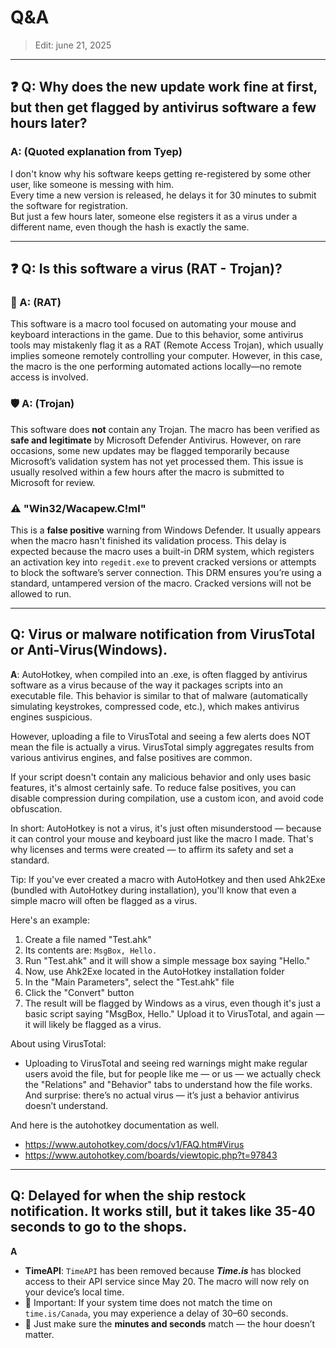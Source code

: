 # Q&A
> Edit: june 21, 2025
----

## ❓ Q: Why does the new update work fine at first, but then get flagged by antivirus software a few hours later?

### A: (Quoted explanation from Tyep)  
I don't know why his software keeps getting re-registered by some other user, like someone is messing with him.  
Every time a new version is released, he delays it for 30 minutes to submit the software for registration.  
But just a few hours later, someone else registers it as a virus under a different name, even though the hash is exactly the same.


----

## ❓ Q: Is this software a virus (RAT - Trojan)?

### 🐀 A: (RAT)
This software is a macro tool focused on automating your mouse and keyboard interactions in the game. Due to this behavior, some antivirus tools may mistakenly flag it as a RAT (Remote Access Trojan), which usually implies someone remotely controlling your computer. However, in this case, the macro is the one performing automated actions locally—no remote access is involved.

### 🛡️ A: (Trojan)
This software does **not** contain any Trojan. The macro has been verified as **safe and legitimate** by Microsoft Defender Antivirus. However, on rare occasions, some new updates may be flagged temporarily because Microsoft’s validation system has not yet processed them. This issue is usually resolved within a few hours after the macro is submitted to Microsoft for review.

### ⚠️ "Win32/Wacapew.C!ml"
This is a **false positive** warning from Windows Defender. It usually appears when the macro hasn't finished its validation process. This delay is expected because the macro uses a built-in DRM system, which registers an activation key into `regedit.exe` to prevent cracked versions or attempts to block the software’s server connection. This DRM ensures you’re using a standard, untampered version of the macro. Cracked versions will not be allowed to run.

----


## **Q**: Virus or malware notification from VirusTotal or Anti-Virus(Windows).

**A**: AutoHotkey, when compiled into an .exe, is often flagged by antivirus software as a virus because of the way it packages scripts into an executable file. This behavior is similar to that of malware (automatically simulating keystrokes, compressed code, etc.), which makes antivirus engines suspicious.

However, uploading a file to VirusTotal and seeing a few alerts does NOT mean the file is actually a virus. VirusTotal simply aggregates results from various antivirus engines, and false positives are common.

If your script doesn't contain any malicious behavior and only uses basic features, it's almost certainly safe. To reduce false positives, you can disable compression during compilation, use a custom icon, and avoid code obfuscation.

In short: AutoHotkey is not a virus, it's just often misunderstood — because it can control your mouse and keyboard just like the macro I made. That's why licenses and terms were created — to affirm its safety and set a standard.

Tip: If you've ever created a macro with AutoHotkey and then used Ahk2Exe (bundled with AutoHotkey during installation), you'll know that even a simple macro will often be flagged as a virus.

Here's an example:
1. Create a file named "Test.ahk"
2. Its contents are: `MsgBox, Hello.`
3. Run "Test.ahk" and it will show a simple message box saying "Hello."
4. Now, use Ahk2Exe located in the AutoHotkey installation folder
5. In the "Main Parameters", select the "Test.ahk" file
6. Click the "Convert" button
7. The result will be flagged by Windows as a virus, even though it's just a basic script saying "MsgBox, Hello." Upload it to VirusTotal, and again — it will likely be flagged as a virus.

About using VirusTotal:
- Uploading to VirusTotal and seeing red warnings might make regular users avoid the file, but for people like me — or us — we actually check the "Relations" and "Behavior" tabs to understand how the file works. And surprise: there’s no actual virus — it’s just a behavior antivirus doesn’t understand.

And here is the autohotkey documentation as well.
- https://www.autohotkey.com/docs/v1/FAQ.htm#Virus
- https://www.autohotkey.com/boards/viewtopic.php?t=97843

----

## **Q**: Delayed for when the ship restock notification. It works still, but it takes like 35-40 seconds to go to the shops.

**A**
- **TimeAPI**: `TimeAPI` has been removed because ***Time.is*** has blocked access to their API service since May 20.
The macro will now rely on your device’s local time.
- 🔸 Important: If your system time does not match the time on `time.is/Canada`, you may experience a delay of 30–60 seconds.
- 🔸 Just make sure the **minutes and seconds** match — the hour doesn’t matter.